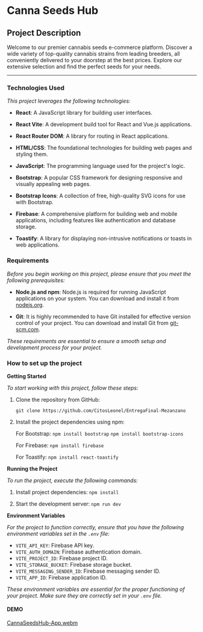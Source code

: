﻿# Canna Seeds Hub

## Project Description 
Welcome to our premier cannabis seeds e-commerce platform. Discover a wide variety of top-quality cannabis strains from leading breeders, all conveniently delivered to your doorstep at the best prices. Explore our extensive selection and find the perfect seeds for your needs.

  ---
### **Technologies Used** 
*This project leverages the following technologies:*

-   **React**: A JavaScript library for building user interfaces.
    
-   **React Vite**: A development build tool for React and Vue.js applications.
    
-   **React Router DOM**: A library for routing in React applications.
    
-   **HTML/CSS**: The foundational technologies for building web pages and styling them.
    
-   **JavaScript**: The programming language used for the project's logic.
    
-   **Bootstrap**: A popular CSS framework for designing responsive and visually appealing web pages.
    
-   **Bootstrap Icons**: A collection of free, high-quality SVG icons for use with Bootstrap.
    
-   **Firebase**: A comprehensive platform for building web and mobile applications, including features like authentication and database storage.
    
-   **Toastify**: A library for displaying non-intrusive notifications or toasts in web applications.

### **Requirements**

*Before you begin working on this project, please ensure that you meet the following prerequisites:*

-   **Node.js and npm**: Node.js is required for running JavaScript applications on your system. You can download and install it from [nodejs.org](https://nodejs.org/).
    
-   **Git**: It is highly recommended to have Git installed for effective version control of your project. You can download and install Git from [git-scm.com](https://git-scm.com/).
    
*These requirements are essential to ensure a smooth setup and development process for your project.*

  ### How to set up the project
  
  **Getting Started**
  
*To start working with this project, follow these steps:*

1.  Clone the repository from GitHub:
   
    `git clone https://github.com/CitosLeonel/EntregaFinal-Mezanzano` 
    
2.  Install the project dependencies using npm:
    
    For Bootstrap:
    `npm install bootstrap` 
    `npm install bootstrap-icons` 
    
    For Firebase:
    `npm install firebase` 
    
    For Toastify:
    `npm install react-toastify` 
   
**Running the Project**

*To run the project, execute the following commands:*

1.  Install project dependencies:
    `npm install` 
    
2.  Start the development server:
    `npm run dev` 
    
    
**Environment Variables**

*For the project to function correctly, ensure that you have the following environment variables set in the `.env` file:*

-   `VITE_API_KEY`: Firebase API key.
-   `VITE_AUTH_DOMAIN`: Firebase authentication domain.
-   `VITE_PROJECT_ID`: Firebase project ID.
-   `VITE_STORAGE_BUCKET`: Firebase storage bucket.
-   `VITE_MESSAGING_SENDER_ID`: Firebase messaging sender ID.
-   `VITE_APP_ID`: Firebase application ID.

*These environment variables are essential for the proper functioning of your project. Make sure they are correctly set in your `.env` file.*

#### DEMO

[CannaSeedsHub-App.webm](https://github.com/CitosLeonel/EntregaFinal-Mezanzano/assets/118770588/1df03ab0-88b2-42f5-aa93-e77ef79699e7)



